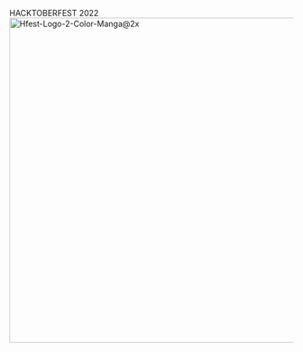 HACKTOBERFEST 2022<img width="576" alt="Hfest-Logo-2-Color-Manga@2x" src="https://user-images.githubusercontent.com/78723890/189511623-37b1cfe5-5aa3-422c-8b1e-f4aeb1850388.png">
